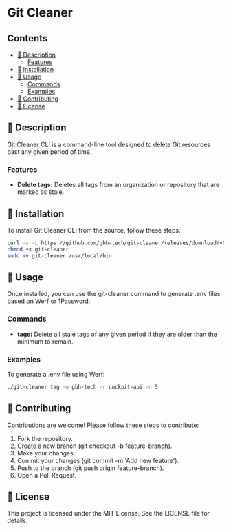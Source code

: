 <!-- omit in toc -->
# Git Cleaner

<!-- omit in toc -->
## Contents

- [📘 Description](#-description)
  - [Features](#features)
- [🚢 Installation](#-installation)
- [🔧 Usage](#-usage)
  - [Commands](#commands)
  - [Examples](#examples)
- [🤝 Contributing](#-contributing)
- [📄 License](#-license)

## 📘 Description

Git Cleaner CLI is a command-line tool designed to delete Git resources past any given period of time.

### Features

- **Delete tags:** Deletes all tags from an organization or repository that are marked as stale.

## 🚢 Installation

To install Git Cleaner CLI from the source, follow these steps:

```bash
curl -s -L https://github.com/gbh-tech/git-cleaner/releases/download/v0.3.0/git-cleaner-darwin-x64.tar.gz | tar xz
chmod +x git-cleaner
sudo mv git-cleaner /usr/local/bin
```

## 🔧 Usage

Once installed, you can use the git-cleaner command to generate .env files based on Werf or 1Password.

### Commands

- **tags:** Delete all stale tags of any given period if they are older than the minimum to remain.

### Examples

To generate a .env file using Werf:

```bash
./git-cleaner tag -o gbh-tech -r cockpit-api -n 5
```

## 🤝 Contributing

Contributions are welcome! Please follow these steps to contribute:

1. Fork the repository.
2. Create a new branch (git checkout -b feature-branch).
3. Make your changes.
4. Commit your changes (git commit -m 'Add new feature').
5. Push to the branch (git push origin feature-branch).
6. Open a Pull Request.

## 📄 License

This project is licensed under the MIT License. See the LICENSE file for details.
